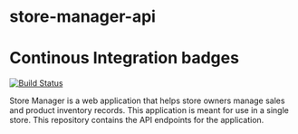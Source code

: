 # store-manager-api

# Continous Integration badges
[![Build Status](https://travis-ci.com/calebrotich10/store-manager-api.svg?branch=develop)](https://travis-ci.com/calebrotich10/store-manager-api)

Store Manager is a web application that helps store owners manage sales and product inventory records. This application is meant for use in a single store. This repository contains the API endpoints for the application.
